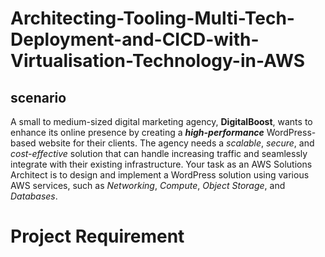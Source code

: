 # Architecting-Tooling-Multi-Tech-Deployment-and-CICD-with-Virtualisation-Technology-in-AWS


## scenario

A small to medium-sized digital marketing agency, **DigitalBoost**, wants to enhance its online presence by creating a ***high-performance*** WordPress-based website for their clients. 
The agency needs a *scalable*, *secure*, and *cost-effective* solution that can handle increasing traffic and seamlessly integrate with their existing infrastructure. 
Your task as an AWS Solutions Architect is to design and implement a WordPress solution using various AWS services, such as *Networking*, *Compute*, *Object Storage*, and *Databases*.

# Project Requirement
